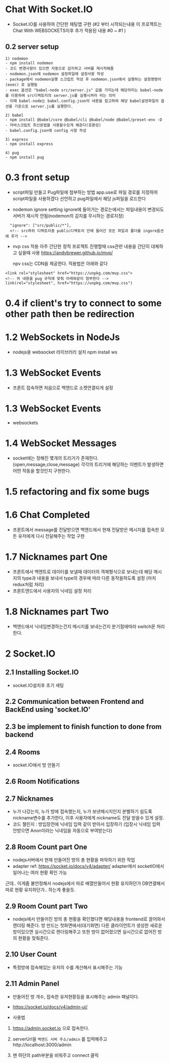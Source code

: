 # Chat With Socket.IO

- Socket.IO를 사용하여 간단한 채팅앱 구현
  (#2 부터 시작되는내용 이 프로젝트는 Chat With WEBSOCKETS이후 추가 적용된 내용 #0 ~ #1 )

## 0.2 server setup

    1) nodemon
    - npm install nodemon
    - 코드 변경사항이 있으면 자동으로 감지하고 서버를 재시작해줌
    - nodemon.json에 nodemon 설정파일에 설정사항 작성
    - package에서 nodemon실행 스크립트 작성 후 nodemon.json에서 실행하는 설정명령어(exec) 로 실행됨
    - exec 옵션은 "babel-node src/server.js" 값을 가지는데 해당의미는 babel-node를 이용하여 src디렉토리의 server.js를 실행시켜라 라는 의미
    - 이때 babel-node는 babel.config.json의 내용을 참고하여 해당 babel설정파일의 옵션을 기준으로 server.js를 실행한다.

    2) babel
    - npm install @babel/core @babel/cli @babel/node @babel/preset-env -D
    - 자바스크립트 최신문법을 사용할수있게 해준다(호환성)
    - babel.config.json에 config 사항 작성

    3) express
    - npm install express

    4) pug
    - npm install pug

# 0.3 front setup

- script파일 만들고 Pug파일에 첨부하는 방법
  app.use로 파일 경로를 지정하여 script파일을 사용하겠다 선언하고 pug파일에서 해당 js파일을 로드한다

- nodemon ignore setting
  ignore에 들어가는 경로는에서는 파일내용이 변경되도 서버가 재시작 안됨(nodemon의 감지를 무시하는 경로지정)

```
  "ignore": ["src/public/*"],
  <!-- src하위 디렉토리중 public디렉토리 안에 들어간 모든 파일과 폴더를 ingore옵션에 추가 -->
```

- nvp css 적용
  아주 간단한 정적 프로젝트 진행할때 css관련 내용을 간단히 대체하고 싶을때 사용
  https://andybrewer.github.io/mvp/

  npv css는 CDN을 제공한다. 적용법은 아래와 같다

```
<link rel="stylesheet" href="https://unpkg.com/mvp.css">
<!-- 위 내용을 pug 규칙에 맞춰 아래와같이 첨부한다 -->
link(rel="stylesheet", href="https://unpkg.com/mvp.css")
```

# 0.4 if client's try to connect to some other path then be redirection

# 1.2 WebSockets in NodeJs

- nodejs용 websocket 라이브러리 설치
  npm install ws

# 1.3 WebSocket Events

- 프론트 접속하면 처음으로 백엔드로 소켓연결되게 설정

# 1.3 WebSocket Events

- websockets

# 1.4 WebSocket Messages

- socket에는 정해진 몇개의 트리거가 존재한다.
  (open,message,close,message)
  각각의 트리거에 해당하는 이벤트가 발생하면 어떤 작동을 할것인지 구현한다.

# 1.5 refactoring and fix some bugs

# 1.6 Chat Completed

- 프론트에서 message를 전달받으면 백엔드에서 현재 전달받은 메시지를 접속한 모든 유저에게 다시 전달해주는 작업 구현

# 1.7 Nicknames part One

- 프론트에서 백엔트로 데이터를 보낼때 데이터의 객체형식으로 보내는데 해당 메시지의 type과 내용을 보내서 type의 경우에 따라 다른 동작을하도록 설정
  (마치 redux처럼 처리)
- 프론트엔드에서 사용자의 닉네임 설정 처리

# 1.8 Nicknames part Two

- 백엔드에서 닉네임변경하는건지 메시지를 보내는건지 분기점에따라 switch문 처리한다.

# 2 Socket.IO

## 2.1 Installing Socket.IO

- socket.IO설치후 초기 세팅

## 2.2 Communication between Frontend and BackEnd using 'socket.IO'

## 2.3 be implement to finish function to done from backend

## 2.4 Rooms

- socket.IO에서 방 만들기

## 2.6 Room Notifications

## 2.7 Nicknames

- 누가 나갔는지, 누가 방에 접속했는지, 누가 보낸메시지인지 분별하기 쉽도록 nickname변수를 추가한다, 이후 사용자에게 nickname도 전달 받을수 있게 설정.
- 코드 챌린지 : 방입장전에 닉네임 입력 같이 받아서 입장하기
  (입장시 닉네임 입력 안받으면 Anon이라는 닉네임을 자동으로 부여받는다)

## 2.8 Room Count part One

- nodejs서버에서 현재 만들어진 방의 총 현황을 파악하기 위한 작업
- adapter
  ref: https://socket.io/docs/v4/adapter/
  adapter에서 socketIO에서 일어나는 여러 현황 확인 가능

근데.. 이게좀 불안정해서 nodejs에서 따로 배열만들어서 현황 유지하던가
DB연결해서 따로 현황 유지하던가.. 하는게 좋을듯.

## 2.9 Room Count part Two

- nodejs에서 만들어진 방의 총 현황을 확인했다면 해당내용을 frontend로 끌어와서 렌더링 해준다.
  방 만드는 첫화면에서(대기화면) 다른 클라이언트가 생성한 새로운 방이있으면 실시간으로 렌더링해주고 또한 방이 없어졌으면 실시간으로 없어진 방의 현황을 맞춰준다.

## 2.10 User Count

- 특정방에 접속해있는 유저의 수를 계산해서 표시해주는 기능

## 2.11 Admin Panel

- 만들어진 방 개수, 접속한 유저현황등을 표시해주는 admin 패널이다.
- https://socket.io/docs/v4/admin-ui/

- 사용법

1. https://admin.socket.io 으로 접속한다.

2. serverUrl을 `백엔드 서버 주소/admin` 를 입력해주고
   http://localhost:3000/admin

3. 맨 하단의 path부분을 비워주고 connect 클릭
